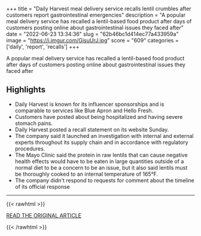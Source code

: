 +++
title = "Daily Harvest meal delivery service recalls lentil crumbles after customers report gastrointestinal emergencies"
description = "A popular meal delivery service has recalled a lentil-based food product after days of customers posting online about gastrointestinal issues they faced after"
date = "2022-06-23 13:34:36"
slug = "62b46bc1d414ec77a433959a"
image = "https://i.imgur.com/GisuUrJ.jpg"
score = "609"
categories = ['daily', 'report', 'recalls']
+++

A popular meal delivery service has recalled a lentil-based food product after days of customers posting online about gastrointestinal issues they faced after

## Highlights

- Daily Harvest is known for its influencer sponsorships and is comparable to services like Blue Apron and Hello Fresh.
- Customers have posted about being hospitalized and having severe stomach pains.
- Daily Harvest posted a recall statement on its website Sunday.
- The company said it launched an investigation with internal and external experts throughout its supply chain and in accordance with regulatory procedures.
- The Mayo Clinic said the protein in raw lentils that can cause negative health effects would have to be eaten in large quantities outside of a normal diet to be a concern to be an issue, but it also said lentils must be thoroughly cooked to an internal temperature of 165°F.
- The company didn't respond to requests for comment about the timeline of its official response

---

{{< rawhtml >}}
  <p class="article-category">
    <a target="_blank" href="https://www.nbcnews.com/news/daily-harvest-meal-delivery-service-recalls-lentil-crumbles-customers-rcna34328">READ THE ORIGINAL ARTICLE</a>
  </p>
{{< /rawhtml >}}
